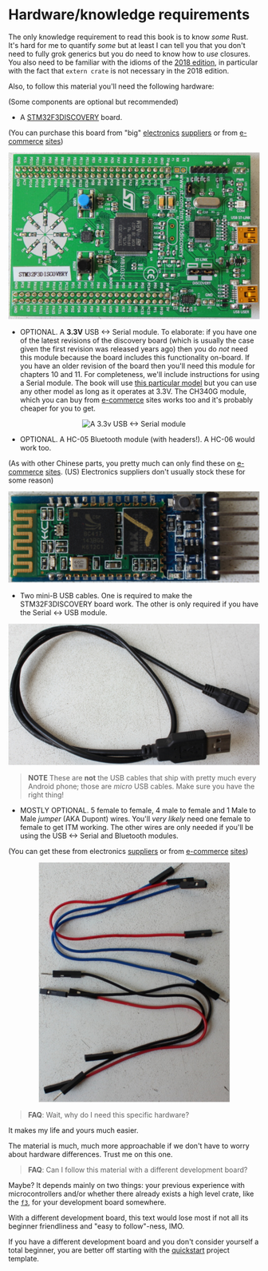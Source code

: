 # Hardware/knowledge requirements

The only knowledge requirement to read this book is to know *some* Rust. It's
hard for me to quantify *some* but at least I can tell you that you don't need
to fully grok generics but you do need to know how to *use* closures. You also
need to be familiar with the idioms of the [2018 edition], in particular with
the fact that `extern crate` is not necessary in the 2018 edition.

[2018 edition]: https://rust-lang-nursery.github.io/edition-guide/

Also, to follow this material you'll need the following hardware:

(Some components are optional but recommended)

- A [STM32F3DISCOVERY] board.

[STM32F3DISCOVERY]: http://www.st.com/en/evaluation-tools/stm32f3discovery.html

(You can purchase this board from "big" [electronics][0] [suppliers][1] or from [e-commerce][2]
[sites][3])

[0]: http://www.mouser.com/ProductDetail/STMicroelectronics/STM32F3DISCOVERY
[1]: http://www.digikey.com/product-detail/en/stmicroelectronics/STM32F3DISCOVERY/497-13192-ND
[2]: https://www.aliexpress.com/wholesale?SearchText=stm32f3discovery
[3]: http://www.ebay.com/sch/i.html?_nkw=stm32f3discovery

<p align="center">
<img title="STM32F3DISCOVERY" src="../assets/f3.jpg">
</p>

- OPTIONAL. A **3.3V** USB <-> Serial module. To elaborate: if you have one of
  the latest revisions of the discovery board (which is usually the case given
  the first revision was released years ago) then you do *not* need this module
  because the board includes this functionality on-board. If you have an older
  revision of the board then you'll need this module for chapters 10 and 11. For
  completeness, we'll include instructions for using a Serial module. The book
  will use [this particular model][sparkfun] but you can use any other model as
  long as it operates at 3.3V. The CH340G module, which you can buy
 from [e-commerce][4] sites works too and it's probably cheaper for you to get.

[sparkfun]: https://www.sparkfun.com/products/9873
[4]: https://www.aliexpress.com/wholesale?SearchText=CH340G

<p align="center">
<img title="A 3.3v USB <-> Serial module" src="../assets/serial.jpg">
</p>

- OPTIONAL. A HC-05 Bluetooth module (with headers!). A HC-06 would work too.

(As with other Chinese parts, you pretty much can only find these on [e-commerce][5] [sites][6].
(US) Electronics suppliers don't usually stock these for some reason)

[5]: http://www.ebay.com/sch/i.html?_nkw=hc-05
[6]: https://www.aliexpress.com/wholesale?SearchText=hc-05

<p align="center">
<img title="The HC-05 Bluetooth module" src="../assets/bluetooth.jpg">
</p>

- Two mini-B USB cables. One is required to make the STM32F3DISCOVERY board work. The other is only
  required if you have the Serial <-> USB module.

<p align="center">
<img title="mini-B USB cable" src="../assets/usb-cable.jpg">
</p>

> **NOTE** These are **not** the USB cables that ship with pretty much every Android phone; those
> are *micro* USB cables. Make sure you have the right thing!

- MOSTLY OPTIONAL. 5 female to female, 4 male to female and 1 Male to Male *jumper* (AKA Dupont)
  wires. You'll *very likely* need one female to female to get ITM working. The other wires are only
  needed if you'll be using the USB <-> Serial and Bluetooth modules.

(You can get these from electronics [suppliers][7] or from [e-commerce][8] [sites][9])

[7]: https://www.adafruit.com/categories/306
[8]: http://www.ebay.com/sch/i.html?_nkw=dupont+wire
[9]: https://www.aliexpress.com/wholesale?SearchText=dupont+wire

<p align="center">
<img title="Jumper wires" src="../assets/jumper-wires.jpg">
</p>

> **FAQ**: Wait, why do I need this specific hardware?

It makes my life and yours much easier.

The material is much, much more approachable if we don't have to worry about hardware differences.
Trust me on this one.

> **FAQ**: Can I follow this material with a different development board?

Maybe? It depends mainly on two things: your previous experience with microcontrollers and/or
whether there already exists a high level crate, like the [`f3`], for your development board
somewhere.

[`f3`]: https://docs.rs/f3

With a different development board, this text would lose most if not all its beginner friendliness
and "easy to follow"-ness, IMO.

If you have a different development board and you don't consider yourself a total beginner, you are
better off starting with the [quickstart] project template.

[quickstart]: https://docs.rs/cortex-m-quickstart
